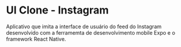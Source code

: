 # UI Clone - Instagram

Aplicativo que imita a interface de usuário do feed do Instagram desenvolvido com a ferramemta de desenvolvimento mobile Expo e o framework React Native.
